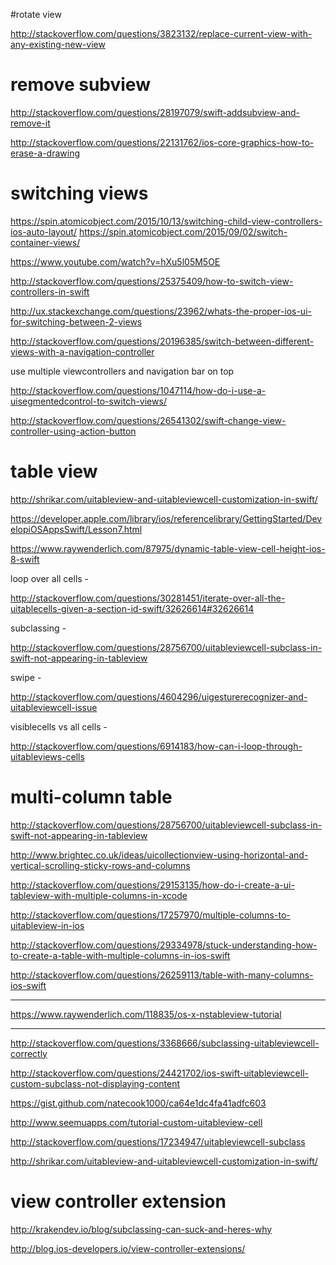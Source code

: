 #rotate view

http://stackoverflow.com/questions/3823132/replace-current-view-with-any-existing-new-view


# remove subview

http://stackoverflow.com/questions/28197079/swift-addsubview-and-remove-it

http://stackoverflow.com/questions/22131762/ios-core-graphics-how-to-erase-a-drawing


# switching views

https://spin.atomicobject.com/2015/10/13/switching-child-view-controllers-ios-auto-layout/
https://spin.atomicobject.com/2015/09/02/switch-container-views/


https://www.youtube.com/watch?v=hXu5l05M5OE

http://stackoverflow.com/questions/25375409/how-to-switch-view-controllers-in-swift

http://ux.stackexchange.com/questions/23962/whats-the-proper-ios-ui-for-switching-between-2-views

http://stackoverflow.com/questions/20196385/switch-between-different-views-with-a-navigation-controller


use multiple viewcontrollers and navigation bar on top

http://stackoverflow.com/questions/1047114/how-do-i-use-a-uisegmentedcontrol-to-switch-views/

http://stackoverflow.com/questions/26541302/swift-change-view-controller-using-action-button

# table view

http://shrikar.com/uitableview-and-uitableviewcell-customization-in-swift/

https://developer.apple.com/library/ios/referencelibrary/GettingStarted/DevelopiOSAppsSwift/Lesson7.html

https://www.raywenderlich.com/87975/dynamic-table-view-cell-height-ios-8-swift




loop over all cells -

http://stackoverflow.com/questions/30281451/iterate-over-all-the-uitablecells-given-a-section-id-swift/32626614#32626614



subclassing -

http://stackoverflow.com/questions/28756700/uitableviewcell-subclass-in-swift-not-appearing-in-tableview



swipe -

http://stackoverflow.com/questions/4604296/uigesturerecognizer-and-uitableviewcell-issue


visiblecells vs all cells -

http://stackoverflow.com/questions/6914183/how-can-i-loop-through-uitableviews-cells


# multi-column table

http://stackoverflow.com/questions/28756700/uitableviewcell-subclass-in-swift-not-appearing-in-tableview

http://www.brightec.co.uk/ideas/uicollectionview-using-horizontal-and-vertical-scrolling-sticky-rows-and-columns

http://stackoverflow.com/questions/29153135/how-do-i-create-a-ui-tableview-with-multiple-columns-in-xcode

http://stackoverflow.com/questions/17257970/multiple-columns-to-uitableview-in-ios

http://stackoverflow.com/questions/29334978/stuck-understanding-how-to-create-a-table-with-multiple-columns-in-ios-swift

http://stackoverflow.com/questions/26259113/table-with-many-columns-ios-swift

---------------------------------

https://www.raywenderlich.com/118835/os-x-nstableview-tutorial

---------------------------------
http://stackoverflow.com/questions/3368666/subclassing-uitableviewcell-correctly

http://stackoverflow.com/questions/24421702/ios-swift-uitableviewcell-custom-subclass-not-displaying-content

https://gist.github.com/natecook1000/ca64e1dc4fa41adfc603

http://www.seemuapps.com/tutorial-custom-uitableview-cell

http://stackoverflow.com/questions/17234947/uitableviewcell-subclass

http://shrikar.com/uitableview-and-uitableviewcell-customization-in-swift/


# view controller extension

http://krakendev.io/blog/subclassing-can-suck-and-heres-why

http://blog.ios-developers.io/view-controller-extensions/



